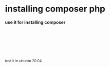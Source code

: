 # installing composer php

<b> use it for installing composer </b>

<br><br><br><br><br>

<small> test it in ubuntu 20.04 </small>
